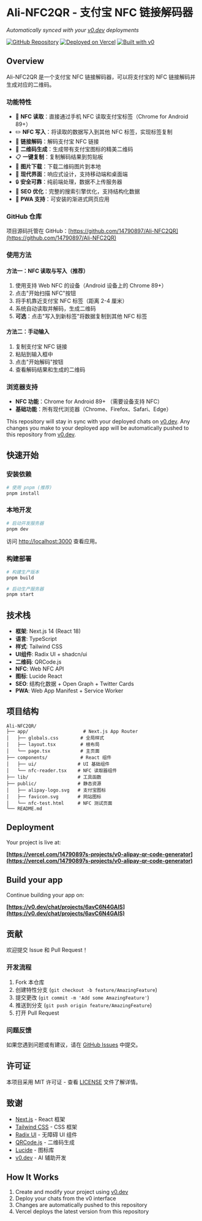 # Ali-NFC2QR - 支付宝 NFC 链接解码器

*Automatically synced with your [v0.dev](https://v0.dev) deployments*

[![GitHub Repository](https://img.shields.io/badge/GitHub-Ali--NFC2QR-blue?style=for-the-badge&logo=github)](https://github.com/14790897/Ali-NFC2QR)
[![Deployed on Vercel](https://img.shields.io/badge/Deployed%20on-Vercel-black?style=for-the-badge&logo=vercel)](https://vercel.com/14790897s-projects/v0-alipay-qr-code-generator)
[![Built with v0](https://img.shields.io/badge/Built%20with-v0.dev-black?style=for-the-badge)](https://v0.dev/chat/projects/6avC6N4GAIS)

## Overview

Ali-NFC2QR 是一个支付宝 NFC 链接解码器，可以将支付宝的 NFC 链接解码并生成对应的二维码。

### 功能特性

- 📱 **NFC 读取**：直接通过手机 NFC 读取支付宝标签（Chrome for Android 89+）
- ✏️ **NFC 写入**：将读取的数据写入到其他 NFC 标签，实现标签复制
- 🔗 **链接解码**：解码支付宝 NFC 链接
- 📱 **二维码生成**：生成带有支付宝图标的精美二维码
- 📋 **一键复制**：复制解码结果到剪贴板
- 💾 **图片下载**：下载二维码图片到本地
- 🎨 **现代界面**：响应式设计，支持移动端和桌面端
- 🔒 **安全可靠**：纯前端处理，数据不上传服务器
- 🚀 **SEO 优化**：完整的搜索引擎优化，支持结构化数据
- 📱 **PWA 支持**：可安装的渐进式网页应用

### GitHub 仓库

项目源码托管在 GitHub：[https://github.com/14790897/Ali-NFC2QR](https://github.com/14790897/Ali-NFC2QR)

### 使用方法

#### 方法一：NFC 读取与写入（推荐）

1. 使用支持 Web NFC 的设备（Android 设备上的 Chrome 89+）
2. 点击"开始扫描 NFC"按钮
3. 将手机靠近支付宝 NFC 标签（距离 2-4 厘米）
4. 系统自动读取并解码，生成二维码
5. **可选**：点击"写入到新标签"将数据复制到其他 NFC 标签

#### 方法二：手动输入

1. 复制支付宝 NFC 链接
2. 粘贴到输入框中
3. 点击"开始解码"按钮
4. 查看解码结果和生成的二维码

### 浏览器支持

- **NFC 功能**：Chrome for Android 89+ （需要设备支持 NFC）
- **基础功能**：所有现代浏览器（Chrome、Firefox、Safari、Edge）

This repository will stay in sync with your deployed chats on [v0.dev](https://v0.dev).
Any changes you make to your deployed app will be automatically pushed to this repository from [v0.dev](https://v0.dev).

## 快速开始

### 安装依赖

```bash
# 使用 pnpm (推荐)
pnpm install
```

### 本地开发

```bash
# 启动开发服务器
pnpm dev

```

访问 [http://localhost:3000](http://localhost:3000) 查看应用。

### 构建部署

```bash
# 构建生产版本
pnpm build

# 启动生产服务器
pnpm start
```

## 技术栈

- **框架**: Next.js 14 (React 18)
- **语言**: TypeScript
- **样式**: Tailwind CSS
- **UI组件**: Radix UI + shadcn/ui
- **二维码**: QRCode.js
- **NFC**: Web NFC API
- **图标**: Lucide React
- **SEO**: 结构化数据 + Open Graph + Twitter Cards
- **PWA**: Web App Manifest + Service Worker

## 项目结构

```text
Ali-NFC2QR/
├── app/                    # Next.js App Router
│   ├── globals.css        # 全局样式
│   ├── layout.tsx         # 根布局
│   └── page.tsx           # 主页面
├── components/            # React 组件
│   ├── ui/               # UI 基础组件
│   └── nfc-reader.tsx    # NFC 读取器组件
├── lib/                  # 工具函数
├── public/               # 静态资源
│   ├── alipay-logo.svg   # 支付宝图标
│   ├── favicon.svg       # 网站图标
│   └── nfc-test.html     # NFC 测试页面
└── README.md
```

## Deployment

Your project is live at:

**[https://vercel.com/14790897s-projects/v0-alipay-qr-code-generator](https://vercel.com/14790897s-projects/v0-alipay-qr-code-generator)**

## Build your app

Continue building your app on:

**[https://v0.dev/chat/projects/6avC6N4GAIS](https://v0.dev/chat/projects/6avC6N4GAIS)**

## 贡献

欢迎提交 Issue 和 Pull Request！

### 开发流程

1. Fork 本仓库
2. 创建特性分支 (`git checkout -b feature/AmazingFeature`)
3. 提交更改 (`git commit -m 'Add some AmazingFeature'`)
4. 推送到分支 (`git push origin feature/AmazingFeature`)
5. 打开 Pull Request

### 问题反馈

如果您遇到问题或有建议，请在 [GitHub Issues](https://github.com/14790897/Ali-NFC2QR/issues) 中提交。

## 许可证

本项目采用 MIT 许可证 - 查看 [LICENSE](LICENSE) 文件了解详情。

## 致谢

- [Next.js](https://nextjs.org/) - React 框架
- [Tailwind CSS](https://tailwindcss.com/) - CSS 框架
- [Radix UI](https://www.radix-ui.com/) - 无障碍 UI 组件
- [QRCode.js](https://github.com/davidshimjs/qrcodejs) - 二维码生成
- [Lucide](https://lucide.dev/) - 图标库
- [v0.dev](https://v0.dev) - AI 辅助开发

## How It Works

1. Create and modify your project using [v0.dev](https://v0.dev)
2. Deploy your chats from the v0 interface
3. Changes are automatically pushed to this repository
4. Vercel deploys the latest version from this repository
